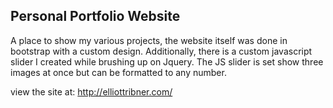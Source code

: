 Personal Portfolio Website
--------------------------

A place to show my various projects, the website itself was done in bootstrap with a custom design. 
Additionally, there is a custom javascript slider I created while brushing up on Jquery. 
The JS slider is set show three images at once but can be formatted to any number. 

view the site at: http://elliottribner.com/
